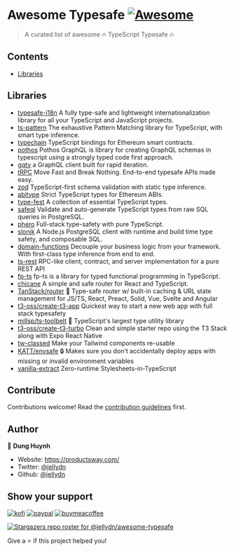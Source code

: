 # Awesome Typesafe [![Awesome](https://awesome.re/badge.svg)](https://awesome.re)

> A curated list of awesome 🔥 TypeScript Typesafe 🔥

## Contents

- [Libraries](#libraries)

## Libraries

- [typesafe-i18n](https://github.com/ivanhofer/typesafe-i18n) A fully type-safe and lightweight internationalization library for all your TypeScript and JavaScript projects.
- [ts-pattern](https://github.com/gvergnaud/ts-pattern) The exhaustive Pattern Matching library for TypeScript, with smart type inference.
- [typechain](https://github.com/dethcrypto/TypeChain) TypeScript bindings for Ethereum smart contracts.
- [pothos](https://github.com/hayes/pothos) Pothos GraphQL is library for creating GraphQL schemas in typescript using a strongly typed code first approach.
- [gqty](https://github.com/gqty-dev/gqty) a GraphQL client built for rapid iteration.
- [tRPC](https://github.com/trpc/trpc) Move Fast and Break Nothing. End-to-end typesafe APIs made easy.
- [zod](https://github.com/colinhacks/zod) TypeScript-first schema validation with static type inference.
- [abitype](https://github.com/wagmi-dev/abitype) Strict TypeScript types for Ethereum ABIs.
- [type-fest](https://github.com/sindresorhus/type-fest) A collection of essential TypeScript types.
- [safeql](https://github.com/ts-safeql/safeql) Validate and auto-generate TypeScript types from raw SQL queries in PostgreSQL.
- [phero](https://github.com/phero-hq/phero) Full-stack type-safety with pure TypeScript.
- [slonik](https://github.com/gajus/slonik) A Node.js PostgreSQL client with runtime and build time type safety, and composable SQL.
- [domain-functions](https://github.com/SeasonedSoftware/domain-functions) Decouple your business logic from your framework. With first-class type inference from end to end. 
- [ts-rest](https://github.com/ts-rest/ts-rest) RPC-like client, contract, and server implementation for a pure REST API
- [fp-ts](https://github.com/gcanti/fp-ts) fp-ts is a library for typed functional programming in TypeScript.
- [chicane](https://github.com/swan-io/chicane) A simple and safe router for React and TypeScript.
- [TanStack/router](https://github.com/tanstack/router) 🤖 Type-safe router w/ built-in caching & URL state management for JS/TS, React, Preact, Solid, Vue, Svelte and Angular
- [t3-oss/create-t3-app](https://github.com/t3-oss/create-t3-app) Quickest way to start a new web app with full stack typesafety
- [millsp/ts-toolbelt](https://github.com/millsp/ts-toolbelt) 👷 TypeScript's largest type utility library
- [t3-oss/create-t3-turbo](https://github.com/t3-oss/create-t3-turbo) Clean and simple starter repo using the T3 Stack along with Expo React Native
- [tw-classed](https://github.com/sannajammeh/tw-classed) Make your Tailwind components re-usable
- [KATT/envsafe](https://github.com/KATT/envsafe) 🔒 Makes sure you don't accidentally deploy apps with missing or invalid environment variables
- [vanilla-extract](https://github.com/vanilla-extract-css/vanilla-extract) Zero-runtime Stylesheets-in-TypeScript

## Contribute

Contributions welcome! Read the [contribution guidelines](contributing.md) first.

## Author

👤 **Dung Huynh**

- Website: https://productsway.com/
- Twitter: [@jellydn](https://twitter.com/jellydn)
- Github: [@jellydn](https://github.com/jellydn)

## Show your support

[![kofi](https://img.shields.io/badge/Ko--fi-F16061?style=for-the-badge&logo=ko-fi&logoColor=white)](https://ko-fi.com/dunghd)
[![paypal](https://img.shields.io/badge/PayPal-00457C?style=for-the-badge&logo=paypal&logoColor=white)](https://paypal.me/dunghd)
[![buymeacoffee](https://img.shields.io/badge/Buy_Me_A_Coffee-FFDD00?style=for-the-badge&logo=buy-me-a-coffee&logoColor=black)](https://www.buymeacoffee.com/dunghd)

[![Stargazers repo roster for @jellydn/awesome-typesafe](https://reporoster.com/stars/jellydn/awesome-typesafe)](https://github.com/jellydn/awesome-typesafe/stargazers)

Give a ⭐️ if this project helped you!
